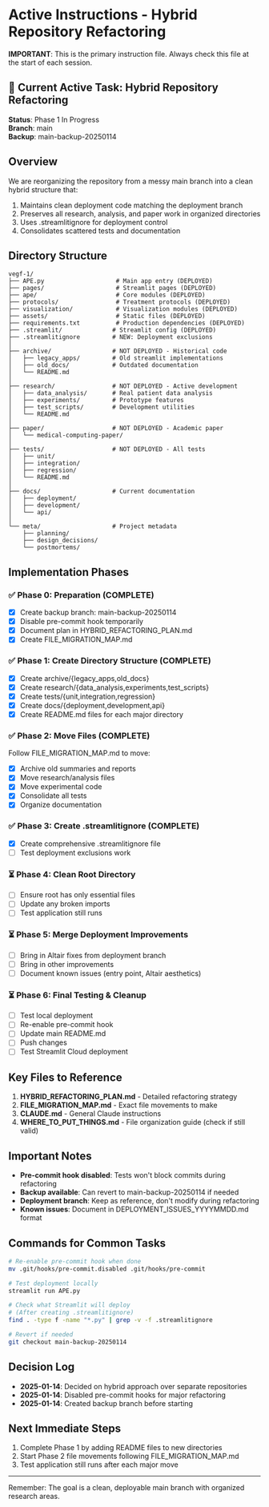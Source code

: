 # Active Instructions - Hybrid Repository Refactoring

**IMPORTANT**: This is the primary instruction file. Always check this file at the start of each session.

## 🚨 Current Active Task: Hybrid Repository Refactoring
**Status**: Phase 1 In Progress  
**Branch**: main  
**Backup**: main-backup-20250114  

## Overview

We are reorganizing the repository from a messy main branch into a clean hybrid structure that:
1. Maintains clean deployment code matching the deployment branch
2. Preserves all research, analysis, and paper work in organized directories  
3. Uses .streamlitignore for deployment control
4. Consolidates scattered tests and documentation

## Directory Structure

```
vegf-1/
├── APE.py                    # Main app entry (DEPLOYED)
├── pages/                    # Streamlit pages (DEPLOYED)
├── ape/                      # Core modules (DEPLOYED)
├── protocols/                # Treatment protocols (DEPLOYED)
├── visualization/            # Visualization modules (DEPLOYED)
├── assets/                   # Static files (DEPLOYED)
├── requirements.txt          # Production dependencies (DEPLOYED)
├── .streamlit/              # Streamlit config (DEPLOYED)
├── .streamlitignore         # NEW: Deployment exclusions
│
├── archive/                 # NOT DEPLOYED - Historical code
│   ├── legacy_apps/         # Old streamlit implementations
│   ├── old_docs/            # Outdated documentation
│   └── README.md
│
├── research/                # NOT DEPLOYED - Active development
│   ├── data_analysis/       # Real patient data analysis
│   ├── experiments/         # Prototype features
│   ├── test_scripts/        # Development utilities
│   └── README.md
│
├── paper/                   # NOT DEPLOYED - Academic paper
│   └── medical-computing-paper/
│
├── tests/                   # NOT DEPLOYED - All tests
│   ├── unit/
│   ├── integration/
│   ├── regression/
│   └── README.md
│
├── docs/                    # Current documentation
│   ├── deployment/
│   ├── development/
│   └── api/
│
└── meta/                    # Project metadata
    ├── planning/
    ├── design_decisions/
    └── postmortems/
```

## Implementation Phases

### ✅ Phase 0: Preparation (COMPLETE)
- [x] Create backup branch: main-backup-20250114
- [x] Disable pre-commit hook temporarily
- [x] Document plan in HYBRID_REFACTORING_PLAN.md
- [x] Create FILE_MIGRATION_MAP.md

### ✅ Phase 1: Create Directory Structure (COMPLETE)
- [x] Create archive/{legacy_apps,old_docs}
- [x] Create research/{data_analysis,experiments,test_scripts}
- [x] Create tests/{unit,integration,regression}
- [x] Create docs/{deployment,development,api}
- [x] Create README.md files for each major directory

### ✅ Phase 2: Move Files (COMPLETE)
Follow FILE_MIGRATION_MAP.md to move:
- [x] Archive old summaries and reports
- [x] Move research/analysis files  
- [x] Move experimental code
- [x] Consolidate all tests
- [x] Organize documentation

### ✅ Phase 3: Create .streamlitignore (COMPLETE)
- [x] Create comprehensive .streamlitignore file
- [ ] Test deployment exclusions work

### ⏳ Phase 4: Clean Root Directory
- [ ] Ensure root has only essential files
- [ ] Update any broken imports
- [ ] Test application still runs

### ⏳ Phase 5: Merge Deployment Improvements
- [ ] Bring in Altair fixes from deployment branch
- [ ] Bring in other improvements
- [ ] Document known issues (entry point, Altair aesthetics)

### ⏳ Phase 6: Final Testing & Cleanup
- [ ] Test local deployment
- [ ] Re-enable pre-commit hook
- [ ] Update main README.md
- [ ] Push changes
- [ ] Test Streamlit Cloud deployment

## Key Files to Reference

1. **HYBRID_REFACTORING_PLAN.md** - Detailed refactoring strategy
2. **FILE_MIGRATION_MAP.md** - Exact file movements to make
3. **CLAUDE.md** - General Claude instructions
4. **WHERE_TO_PUT_THINGS.md** - File organization guide (check if still valid)

## Important Notes

- **Pre-commit hook disabled**: Tests won't block commits during refactoring
- **Backup available**: Can revert to main-backup-20250114 if needed
- **Deployment branch**: Keep as reference, don't modify during refactoring
- **Known issues**: Document in DEPLOYMENT_ISSUES_YYYYMMDD.md format

## Commands for Common Tasks

```bash
# Re-enable pre-commit hook when done
mv .git/hooks/pre-commit.disabled .git/hooks/pre-commit

# Test deployment locally
streamlit run APE.py

# Check what Streamlit will deploy
# (After creating .streamlitignore)
find . -type f -name "*.py" | grep -v -f .streamlitignore

# Revert if needed
git checkout main-backup-20250114
```

## Decision Log

- **2025-01-14**: Decided on hybrid approach over separate repositories
- **2025-01-14**: Disabled pre-commit hooks for major refactoring
- **2025-01-14**: Created backup branch before starting

## Next Immediate Steps

1. Complete Phase 1 by adding README files to new directories
2. Start Phase 2 file movements following FILE_MIGRATION_MAP.md
3. Test application still runs after each major move

---
Remember: The goal is a clean, deployable main branch with organized research areas.